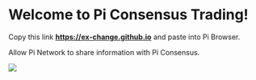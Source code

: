 # Welcome to Pi Consensus Trading!

Copy this link **https://ex-change.github.io** and paste into Pi Browser. 

Allow Pi Network to share information with Pi Consensus.

![](https://ex-change.github.io/images/Screenshot_20220109_171102_pi.browser.jpg)
